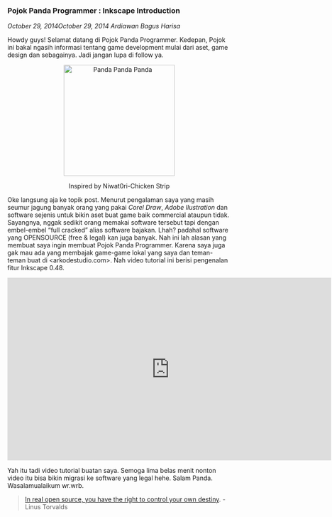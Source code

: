 ### **Pojok Panda Programmer : Inkscape Introduction**
_October 29, 2014October 29, 2014 Ardiawan Bagus Harisa_

Howdy guys! Selamat datang di Pojok Panda Programmer. Kedepan, Pojok ini bakal ngasih informasi tentang game development mulai dari aset, game design dan sebagainya. Jadi jangan lupa di follow ya.

<p align="center">
	<img src="./posts/2014-10-29-pojok-panda-programmer-inkscape-introduction/komik-strip-1.png" height="250px" alt="Panda Panda Panda">
    <br>
    <p align="center">
        Inspired by Niwat0ri-Chicken Strip
    </p>
</p> 

Oke langsung aja ke topik post. Menurut pengalaman saya yang masih seumur jagung banyak orang yang pakai _Corel Draw_, _Adobe Ilustration_ dan software sejenis untuk bikin aset buat game baik commercial ataupun tidak. Sayangnya, nggak sedikit orang memakai software tersebut tapi dengan embel-embel “full cracked” alias software bajakan. Lhah? padahal software yang OPENSOURCE (free & legal) kan juga banyak. Nah ini lah alasan yang membuat saya ingin membuat Pojok Panda Programmer. Karena saya juga gak mau ada yang membajak game-game lokal yang saya dan teman-teman buat di <arkodestudio.com>. Nah video tutorial ini berisi pengenalan fitur Inkscape 0.48.

<p align="center">
    <iframe width="730" height="411" src="http://www.youtube.com/embed/weVY9IASvMg?feature=oembed" frameborder="0" allowfullscreen></iframe>
</p>

Yah itu tadi video tutorial buatan saya. Semoga lima belas menit nonton video itu bisa bikin migrasi ke software yang legal hehe. Salam Panda. Wasalamualaikum wr.wrb.

> [In real open source, you have the right to control your own destiny](http://www.brainyquote.com/quotes/quotes/l/linustorva587384.html). - Linus Torvalds